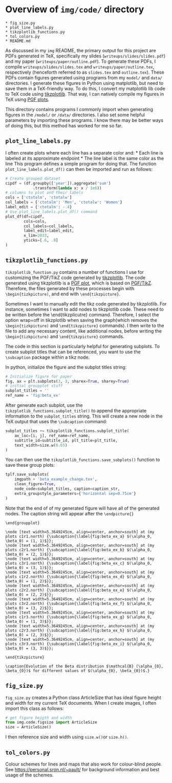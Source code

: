 # Overview of `img/code/` directory

	* fig_size.py
	* plot_line_labels.py
	* tikzplotlib_functions.py
	* tol_colors.py
    * README.md

As discussed in my `img` README, the primary output for this project are PDFs generated in TeX, specifically my slides (`writeups/slides/slides.pdf`) and my paper (`writeups/paper/outline.pdf`). 
To generate these PDFs, I compile  `writeups/slides/slides.tex` and `writeups/paper/outline.tex`, respectively (henceforth referred to as `slides.tex` and `outline.tex`). 
These PDFs contain figures generated using programs from my `model/` and `data/` directories.
I generate these figures in Python using matplotlib, but need to save them in a TeX-friendly way.
To do this, I convert my matplotlib lib code to TeX code using  [tikzplotlib](https://github.com/nschloe/tikzplotlib). 
That way, I can natively compile my figures in TeX using [PGF plots](http://pgfplots.sourceforge.net/).

This directory contains programs I commonly import when generating figures in the `/model/` or `/data/` directories. 
I also set some helpful parameters by importing these programs. 
I know there may be better ways of doing this, but this method has worked for me so far.

## `plot_line_labels.py`

I often create plots where each line has a separate color and:
    * Each line is labeled at its approximate endpoint
    * The line label is the same color as the line
This program defines a simple program for doing that.
The function `plot_line_labels.plot_df()` can then be imported and run as follows:
```python
# Create grouped dataset
cipdf = (df.groupby(['year']).aggregate('sum')
            .transform(lambda x: x / 1e6))
# columns to plot and their labels
cols = ['ctotalm', 'ctotalw']
col_labels = {'ctotalm': 'Men', 'ctotalw': 'Women'}
label_edit = {'ctotalm': -.4}
# Use plot_line_labels.plot_df() command
plot_df(df=cipdf,
        cols=cols,
        col_labels=col_labels,
        label_edit=label_edit,
        x_lim=2033,
        yticks=[.6, .8]
)
``` 

## `tikzplotlib_functions.py`

`tikzplotlib_function.py` contains a number of functions I use for customizing the PGF/TikZ code generated by [tikzplotlib](https://github.com/nschloe/tikzplotlib). 
The code generated using  tikzplotlib is a [PGF plot](http://pgfplots.sourceforge.net/), which is based on [PGF/TikZ](https://github.com/pgf-tikz/pgf). 
Therefore, the files generated by these processes begin with `\begin{tizkpicture)`, and end with `\end{tikzpicture}`.

Sometimes I want to manually edit the tikz code generated by tikzplotlib. 
For instance, sometimes I want to add nodes to tikzplotlib code.
These need to be written before the \end{tikzplicutre} command.
Therefore, I select the option wrap=off in tikzplotlib when saving the graph(which removes the `\begin{tizkpicture)` and `\end{tikzpicture}` commands). 
I then write to the file to add any necessary content, like additional nodes, before writing the `\begin{tizkpicture)` and `\end{tikzpicture}` commands.

The code in this section is particularly helpful for generating subplots. 
To create subplot titles that can be referenced, you want to use the `\subcaption` package within a tikz node.

In python, initialize the figure and the subplot titles string:
```python
# Initialize figure for paper
fig, ax = plt.subplots(3, 3, sharex=True, sharey=True)
# initial groupplot stuff
subplot_titles = ''
ref_name = 'fig:beta_ex'
```
After generate each subplot, use the `tikzplotlib_functions.subplot_title()` to append the appropriate information to the `subplot_titles` string.
This will create a new node in the TeX output that uses the `\subcaption` command:
```python
subplot_titles += tikzplotlib_functions.subplot_title(
    ax_loc=[i, j], ref_name=ref_name,
    subtitle_id=subtitle_id, plt_title=plt_title,
    text_width=size.w(0.65)
)
```
You can then use the `tikzplotlib_functions.save_subplots()` function to save these group plots:
```python
tplf.save_subplots(
    imgpath + 'beta_example_change.tex',
    clean_figure=True,
    node_code=subplot_titles, caption=caption_str,
    extra_groupstyle_parameters={'horizontal sep=0.75cm'}
)
```
Note that the end of of my generated figure will have all of the generated nodes. The caption string will appear after the `\endpicture{}`
```
\end{groupplot}

\node [text width=5.3649245cm, align=center, anchor=south] at (my plots c1r1.north) {\subcaption{\label{fig:beta_ex_a} $(\alpha_0, \beta_0) = (1, 1)$}};
\node [text width=5.3649245cm, align=center, anchor=south] at (my plots c2r1.north) {\subcaption{\label{fig:beta_ex_b} $(\alpha_0, \beta_0) = (2, 1)$}};
\node [text width=5.3649245cm, align=center, anchor=south] at (my plots c3r1.north) {\subcaption{\label{fig:beta_ex_c} $(\alpha_0, \beta_0) = (3, 1)$}};
\node [text width=5.3649245cm, align=center, anchor=south] at (my plots c1r2.north) {\subcaption{\label{fig:beta_ex_d} $(\alpha_0, \beta_0) = (1, 2)$}};
\node [text width=5.3649245cm, align=center, anchor=south] at (my plots c2r2.north) {\subcaption{\label{fig:beta_ex_e} $(\alpha_0, \beta_0) = (2, 2)$}};
\node [text width=5.3649245cm, align=center, anchor=south] at (my plots c3r2.north) {\subcaption{\label{fig:beta_ex_f} $(\alpha_0, \beta_0) = (3, 2)$}};
\node [text width=5.3649245cm, align=center, anchor=south] at (my plots c1r3.north) {\subcaption{\label{fig:beta_ex_g} $(\alpha_0, \beta_0) = (1, 3)$}};
\node [text width=5.3649245cm, align=center, anchor=south] at (my plots c2r3.north) {\subcaption{\label{fig:beta_ex_h} $(\alpha_0, \beta_0) = (2, 3)$}};
\node [text width=5.3649245cm, align=center, anchor=south] at (my plots c3r3.north) {\subcaption{\label{fig:beta_ex_i} $(\alpha_0, \beta_0) = (3, 3)$}};

\end{tikzpicture}

\caption{Evolution of the Beta distribution $\mathcal{B} (\alpha_{0}, \beta_{0})$ for different values of $(\alpha_{0}, \beta_{0})$.}
```

## `fig_size.py`

`fig_size.py` creates a Python class ArticleSize that has ideal figure height and width for my current TeX documents. 
When I create images, I often import this class as follows: 
```python
# get figure heigth and width
from img.code.figsize import ArticleSize
size = ArticleSize()
```
I then reference size and width using `size.w()`or `size.h()`. 

## `tol_colors.py`

Colour schemes for lines and maps that also work for colour-blind
people. See https://personal.sron.nl/~pault/ for background information and
best usage of the schemes.